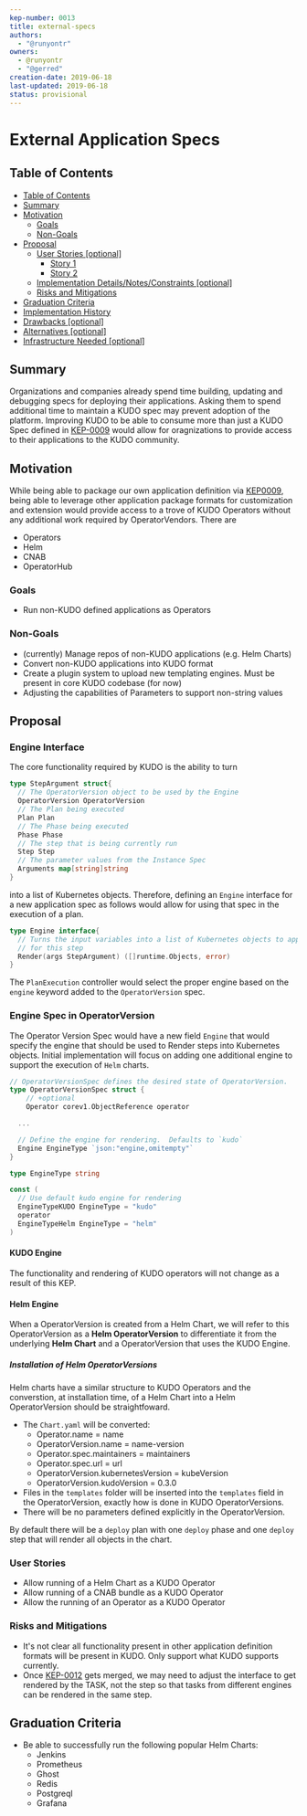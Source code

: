```yaml
---
kep-number: 0013
title: external-specs
authors:
  - "@runyontr"
owners:
  - @runyontr
  - "@gerred"
creation-date: 2019-06-18
last-updated: 2019-06-18
status: provisional
---
```


# External Application Specs

## Table of Contents

- [Table of Contents](#table-of-contents)
- [Summary](#summary)
- [Motivation](#motivation)
  - [Goals](#goals)
  - [Non-Goals](#non-goals)
- [Proposal](#proposal)
  - [User Stories [optional]](#user-stories-optional)
    - [Story 1](#story-1)
    - [Story 2](#story-2)
  - [Implementation Details/Notes/Constraints [optional]](#implementation-detailsnotesconstraints-optional)
  - [Risks and Mitigations](#risks-and-mitigations)
- [Graduation Criteria](#graduation-criteria)
- [Implementation History](#implementation-history)
- [Drawbacks [optional]](#drawbacks-optional)
- [Alternatives [optional]](#alternatives-optional)
- [Infrastructure Needed [optional]](#infrastructure-needed-optional)

## Summary

Organizations and companies already spend time building, updating and debugging specs for deploying their applications. Asking them to spend additional time to maintain a KUDO spec may prevent adoption of the platform. Improving KUDO to be able to consume more than just a KUDO Spec defined in [KEP-0009](keps/0009-operator-toolkit.md) would allow for oragnizations to provide access to their applications to the KUDO community.

## Motivation

While being able to package our own application definition via [KEP0009](keps/0009-operator-toolkit.md), being able to leverage other application package formats for customization and extension would provide access to a trove of KUDO Operators without any additional work required by OperatorVendors. There are

- Operators
- Helm
- CNAB
- OperatorHub

### Goals

- Run non-KUDO defined applications as Operators

### Non-Goals

- (currently) Manage repos of non-KUDO applications (e.g. Helm Charts)
- Convert non-KUDO applications into KUDO format
- Create a plugin system to upload new templating engines. Must be present in core KUDO codebase (for now)
- Adjusting the capabilities of Parameters to support non-string values

## Proposal

### Engine Interface

The core functionality required by KUDO is the ability to turn

```go
type StepArgument struct{
  // The OperatorVersion object to be used by the Engine
  OperatorVersion OperatorVersion
  // The Plan being executed
  Plan Plan
  // The Phase being executed
  Phase Phase
  // The step that is being currently run
  Step Step
  // The parameter values from the Instance Spec
  Arguments map[string]string
}
```

into a list of Kubernetes objects. Therefore, defining an `Engine` interface for a new application spec as follows would allow for using that spec in the execution of a plan.

```go
type Engine interface{
  // Turns the input variables into a list of Kubernetes objects to apply
  // for this step
  Render(args StepArgument) ([]runtime.Objects, error)
}
```

The `PlanExecution` controller would select the proper engine based on the `engine` keyword added to the `OperatorVersion` spec.

### Engine Spec in OperatorVersion

The Operator Version Spec would have a new field `Engine` that would specify the engine that should be used to Render steps into Kubernetes objects. Initial implementation will focus on adding one additional engine to support the execution of `Helm` charts.

```go
// OperatorVersionSpec defines the desired state of OperatorVersion.
type OperatorVersionSpec struct {
	// +optional
	Operator corev1.ObjectReference operator

  ...

  // Define the engine for rendering.  Defaults to `kudo`
  Engine EngineType `json:"engine,omitempty"`
}

type EngineType string

const (
  // Use default kudo engine for rendering
  EngineTypeKUDO EngineType = "kudo"
  operator
  EngineTypeHelm EngineType = "helm"
)

```

#### KUDO Engine

The functionality and rendering of KUDO operators will not change as a result of this KEP.

#### Helm Engine

When a OperatorVersion is created from a Helm Chart, we will refer to this OperatorVersion as a **Helm OperatorVersion** to differentiate it from the underlying **Helm Chart** and a OperatorVersion that uses the KUDO Engine.

##### Installation of Helm OperatorVersions

Helm charts have a similar structure to KUDO Operators and the converstion, at installation time, of a Helm Chart into a Helm OperatorVersion should be straightfoward.

- The `Chart.yaml` will be converted:
  - Operator.name = name
  - OperatorVersion.name = name-version
  - Operator.spec.maintainers = maintainers
  - Operator.spec.url = url
  - OperatorVersion.kubernetesVersion = kubeVersion
  - OperatorVersion.kudoVersion = 0.3.0
- Files in the `templates` folder will be inserted into the `templates` field in the OperatorVersion, exactly how is done in KUDO OperatorVersions.
- There will be no parameters defined explicitly in the OperatorVersion.

By default there will be a `deploy` plan with one `deploy` phase and one `deploy` step that will render all objects in the chart.

### User Stories

- Allow running of a Helm Chart as a KUDO Operator
- Allow running of a CNAB bundle as a KUDO Operator
- Allow the running of an Operator as a KUDO Operator

### Risks and Mitigations

- It's not clear all functionality present in other application definition formats will be present in KUDO. Only support what KUDO supports currently.
- Once [KEP-0012](keps/0012-operator-extensions.md) gets merged, we may need to adjust the interface to get rendered by the TASK, not the step so that tasks from different engines can be rendered in the same step.

## Graduation Criteria

- Be able to successfully run the following popular Helm Charts:
  - Jenkins
  - Prometheus
  - Ghost
  - Redis
  - Postgreql
  - Grafana
